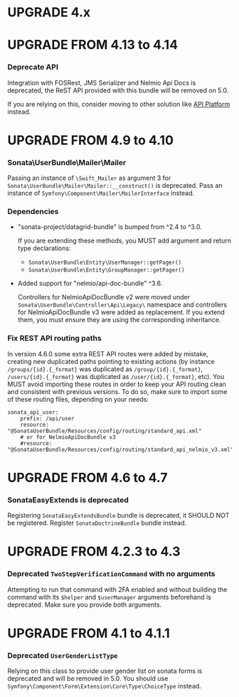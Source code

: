 UPGRADE 4.x
===========

UPGRADE FROM 4.13 to 4.14
=========================

### Deprecate API

Integration with FOSRest, JMS Serializer and Nelmio Api Docs is deprecated, the ReST API provided with this bundle will be removed on 5.0.

If you are relying on this, consider moving to other solution like [API Platform](https://api-platform.com/) instead.

UPGRADE FROM 4.9 to 4.10
========================

### Sonata\UserBundle\Mailer\Mailer

Passing an instance of `\Swift_Mailer` as argument 3  for `Sonata\UserBundle\Mailer\Mailer::__construct()`
is deprecated. Pass an instance of `Symfony\Component\Mailer\MailerInterface` instead.

### Dependencies

- "sonata-project/datagrid-bundle" is bumped from ^2.4 to ^3.0.

  If you are extending these methods, you MUST add argument and return type declarations:
  - `Sonata\UserBundle\Entity\UserManager::getPager()`
  - `Sonata\UserBundle\Entity\GroupManager::getPager()`

- Added support for "nelmio/api-doc-bundle" ^3.6.

  Controllers for NelmioApiDocBundle v2 were moved under `Sonata\UserBundle\Controller\Api\Legacy\` namespace and controllers for NelmioApiDocBundle v3 were added as replacement. If you extend them, you must ensure they are using the corresponding inheritance.

### Fix REST API routing paths

In version 4.6.0 some extra REST API routes were added by mistake, creating new duplicated paths pointing to existing actions (by instance `/groups/{id}.{_format}` was duplicated as `/group/{id}.{_format}`, `/users/{id}.{_format}` was duplicated as `/user/{id}.{_format}`, etc).
You MUST avoid importing these routes in order to keep your API routing clean and consistent with previous versions. To do so, make sure to import some of these routing files, depending on your needs:

    sonata_api_user:
        prefix: /api/user
        resource: "@SonataUserBundle/Resources/config/routing/standard_api.xml"
        # or for NelmioApiDocBundle v3
        #resource: "@SonataUserBundle/Resources/config/routing/standard_api_nelmio_v3.xml"

UPGRADE FROM 4.6 to 4.7
========================

### SonataEasyExtends is deprecated

Registering `SonataEasyExtendsBundle` bundle is deprecated, it SHOULD NOT be registered.
Register `SonataDoctrineBundle` bundle instead.

UPGRADE FROM 4.2.3 to 4.3
=========================

### Deprecated `TwoStepVerificationCommand` with no arguments

Attempting to run that command with 2FA enabled and without building the
command with its `$helper` and `$userManager` arguments beforehand is
deprecated. Make sure you provide both arguments.

UPGRADE FROM 4.1 to 4.1.1
=========================

### Deprecated `UserGenderListType`

Relying on this class to provide user gender list on sonata forms is
deprecated and will be removed in 5.0. You should use
`Symfony\Component\Form\Extension\Core\Type\ChoiceType` instead.

